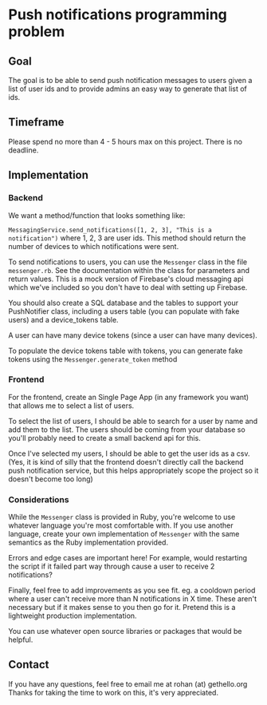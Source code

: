 # Push notifications programming problem

## Goal
The goal is to be able to send push notification messages to users given a list of user ids and to provide admins an easy way to generate that list of ids.

## Timeframe
Please spend no more than 4 - 5 hours max on this project. There is no deadline.

## Implementation

### Backend

We want a method/function that looks something like:

`MessagingService.send_notifications([1, 2, 3], "This is a notification")`
where 1, 2, 3 are user ids. This method should return the number of devices to which notifications were sent.

To send notifications to users, you can use the `Messenger` class in the file `messenger.rb`. See the documentation within the class for parameters and return values. This is a mock version of Firebase's cloud messaging api which we've included so you don't have to deal with setting up Firebase.

You should also create a SQL database and the tables to support your PushNotifier class, including a users table (you can populate with fake users) and a device_tokens table.

A user can have many device tokens (since a user can have many devices).

To populate the device tokens table with tokens, you can generate fake tokens using the `Messenger.generate_token` method


### Frontend
For the frontend, create an Single Page App (in any framework you want) that allows me to select a list of users. 

To select the list of users, I should be able to search for a user by name and add them to the list. The users should be coming from your database so you'll probably need to create a small backend api for this.

Once I've selected my users, I should be able to get the user ids as a csv. (Yes, it is kind of silly that the frontend doesn't directly call the backend push notification service, but this helps appropriately scope the project so it doesn't become too long)

### Considerations

While the `Messenger` class is provided in Ruby, you're welcome to use whatever language you're most comfortable with. If you use another language, create your own implementation of `Messenger` with the same semantics as the Ruby implementation provided.

Errors and edge cases are important here! For example, would restarting the script if it failed part way through cause a user to receive 2 notifications?

Finally, feel free to add improvements as you see fit. eg. a cooldown period where a user can't receive more than N notifications in X time. These aren't necessary but if it makes sense to you then go for it. Pretend this is a lightweight production implementation.

You can use whatever open source libraries or packages that would be helpful.

## Contact
If you have any questions, feel free to email me at rohan (at) gethello.org
Thanks for taking the time to work on this, it's very appreciated.
